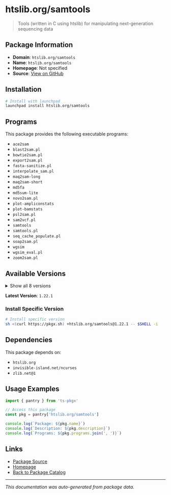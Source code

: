 # htslib.org/samtools

> Tools (written in C using htslib) for manipulating next-generation sequencing data

## Package Information

- **Domain**: `htslib.org/samtools`
- **Name**: `htslib.org/samtools`
- **Homepage**: Not specified
- **Source**: [View on GitHub](https://github.com/pkgxdev/pantry/tree/main/projects/htslib.org/samtools/package.yml)

## Installation

```bash
# Install with launchpad
launchpad install htslib.org/samtools
```

## Programs

This package provides the following executable programs:

- `ace2sam`
- `blast2sam.pl`
- `bowtie2sam.pl`
- `export2sam.pl`
- `fasta-sanitize.pl`
- `interpolate_sam.pl`
- `maq2sam-long`
- `maq2sam-short`
- `md5fa`
- `md5sum-lite`
- `novo2sam.pl`
- `plot-ampliconstats`
- `plot-bamstats`
- `psl2sam.pl`
- `sam2vcf.pl`
- `samtools`
- `samtools.pl`
- `seq_cache_populate.pl`
- `soap2sam.pl`
- `wgsim`
- `wgsim_eval.pl`
- `zoom2sam.pl`

## Available Versions

<details>
<summary>Show all 8 versions</summary>

- `1.22.1`, `1.22.0`, `1.21.0`, `1.20.0`, `1.19.2`
- `1.19.1`, `1.19.0`, `1.18.0`

</details>

**Latest Version**: `1.22.1`

### Install Specific Version

```bash
# Install specific version
sh <(curl https://pkgx.sh) +htslib.org/samtools@1.22.1 -- $SHELL -i
```

## Dependencies

This package depends on:

- `htslib.org`
- `invisible-island.net/ncurses`
- `zlib.net@1`

## Usage Examples

```typescript
import { pantry } from 'ts-pkgx'

// Access this package
const pkg = pantry['htslib.org/samtools']

console.log(`Package: ${pkg.name}`)
console.log(`Description: ${pkg.description}`)
console.log(`Programs: ${pkg.programs.join(', ')}`)
```

## Links

- [Package Source](https://github.com/pkgxdev/pantry/tree/main/projects/htslib.org/samtools/package.yml)
- [Homepage](#)
- [Back to Package Catalog](../../../package-catalog.md)

---

*This documentation was auto-generated from package data.*
